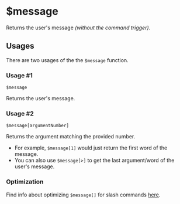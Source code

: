 # $message
Returns the user's message *(without the command trigger)*.

## Usages
There are two usages of the the `$message` function.

### Usage #1
```
$message
```
Returns the user's message.

### Usage #2
```
$message[argumentNumber]
```
Returns the argument matching the provided number.
- For example, `$message[1]` would just return the first word of the message.
- You can also use `$message[>]` to get the last argument/word of the user's message.

### Optimization
Find info about optimizing `$message[]` for slash commands [here](/src/guides/slashCommands.md#retrieving-value-from-options).
